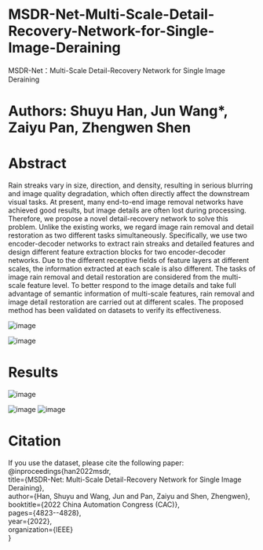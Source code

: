 # MSDR-Net-Multi-Scale-Detail-Recovery-Network-for-Single-Image-Deraining
MSDR-Net：Multi-Scale Detail-Recovery Network for Single Image Deraining
# Authors: Shuyu Han, Jun Wang*, Zaiyu Pan, Zhengwen Shen

# Abstract

Rain streaks vary in size, direction, and density, resulting in serious blurring and image quality degradation, which often directly affect the downstream visual tasks. At present, many end-to-end image removal networks have achieved good results, but image details are often lost during processing. Therefore, we propose a novel detail-recovery network to solve this problem. Unlike the existing works, we regard image rain removal and detail restoration as two different tasks simultaneously. Specifically, we use two encoder-decoder networks to extract rain streaks and detailed features and design different feature extraction blocks for two encoder-decoder networks. Due to the different receptive fields of feature layers at different scales, the information extracted at each scale is also different. The tasks of image rain removal and detail restoration are considered from the multi-scale feature level. To better respond to the image details and take full advantage of semantic information of multi-scale features, rain removal and image detail restoration are carried out at different scales. The proposed method has been validated on datasets to verify its effectiveness.


![image](https://github.com/B201cv/MSDR-Net-Multi-Scale-Detail-Recovery-Network-for-Single-Image-Deraining/assets/150791781/2a0c8fb8-d59d-4d70-9337-9a7166c59d12)

![image](https://github.com/B201cv/MSDR-Net-Multi-Scale-Detail-Recovery-Network-for-Single-Image-Deraining/assets/150791781/e6f5ee30-ce02-453c-b1f6-52dbdb0f1763)


# Results
![image](https://github.com/B201cv/MSDR-Net-Multi-Scale-Detail-Recovery-Network-for-Single-Image-Deraining/assets/150791781/d20c7aea-cb5a-41b1-a93b-0d97bf6736bb)

![image](https://github.com/B201cv/MSDR-Net-Multi-Scale-Detail-Recovery-Network-for-Single-Image-Deraining/assets/150791781/81dfb861-49de-415a-bf38-c22f64a25b28)
![image](https://github.com/B201cv/MSDR-Net-Multi-Scale-Detail-Recovery-Network-for-Single-Image-Deraining/assets/150791781/50be0423-dda2-4612-8009-aef7f8c79bce)

# Citation
If you use the dataset, please cite the following paper:  
@inproceedings{han2022msdr,  
  title={MSDR-Net: Multi-Scale Detail-Recovery Network for Single Image Deraining},  
  author={Han, Shuyu and Wang, Jun and Pan, Zaiyu and Shen, Zhengwen},  
  booktitle={2022 China Automation Congress (CAC)},  
  pages={4823--4828},  
  year={2022},  
  organization={IEEE}  
}  
